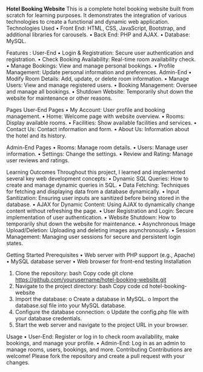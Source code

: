 **Hotel Booking Website**
This is a complete hotel booking website built from scratch for learning purposes. It demonstrates the integration of various technologies to create a functional and dynamic web application.
Technologies Used
  •	Front End: HTML, CSS, JavaScript, Bootstrap, and additional libraries for carousels.
  •	Back End: PHP and AJAX.
  •	Database: MySQL.


Features : 
  User-End
      •	Login & Registration: Secure user authentication and registration.
      •	Check Booking Availability: Real-time room availability check.
      •	Manage Bookings: View and manage personal bookings.
      •	Profile Management: Update personal information and preferences.
  Admin-End
      •	Modify Room Details: Add, update, or delete room information.
      •	Manage Users: View and manage registered users.
      •	Booking Management: Oversee and manage all bookings.
      •	Shutdown Website: Temporarily shut down the website for maintenance or other reasons.


Pages
  User-End Pages
    •	My Account: User profile and booking management.
    •	Home: Welcome page with website overview.
    •	Rooms: Display available rooms.
    •	Facilities: Show available facilities and services.
    •	Contact Us: Contact information and form.
    •	About Us: Information about the hotel and its history.
    
Admin-End Pages
    •	Rooms: Manage room details.
    •	Users: Manage user information.
    •	Settings: Change the settings.
    •	Review and Rating: Manage user reviews and ratings.


Learning Outcomes
  Throughout this project, I learned and implemented several key web development concepts:
    •	Dynamic SQL Queries: How to create and manage dynamic queries in SQL.
    •	Data Fetching: Techniques for fetching and displaying data from a database dynamically.
    •	Input Sanitization: Ensuring user inputs are sanitized before being stored in the database.
    •	AJAX for Dynamic Content: Using AJAX to dynamically change content without refreshing the page.
    •	User Registration and Login: Secure implementation of user authentication.
    •	Website Shutdown: How to temporarily shut down the website for maintenance.
    •	Asynchronous Image Upload/Deletion: Uploading and deleting images asynchronously.
    •	Session Management: Managing user sessions for secure and persistent login states.


Getting Started
    Prerequisites
    •	Web server with PHP support (e.g., Apache)
    •	MySQL database server
    •	Web browser for front-end testing
Installation
  1.	Clone the repository:
  bash
  Copy code
  git clone https://github.com/yourusername/hotel-booking-website.git
  2.	Navigate to the project directory:
  bash
  Copy code
  cd hotel-booking-website
  3.	Import the database:
  o	Create a database in MySQL.
  o	Import the database.sql file into your MySQL database.
  4.	Configure the database connection:
  o	Update the config.php file with your database credentials.
  5.	Start the web server and navigate to the project URL in your browser.

Usage
•	User-End: Register or log in to check room availability, make bookings, and manage your profile.
•	Admin-End: Log in as an admin to manage rooms, users, bookings, and more.
Contributing
Contributions are welcome! Please fork the repository and create a pull request with your changes.


